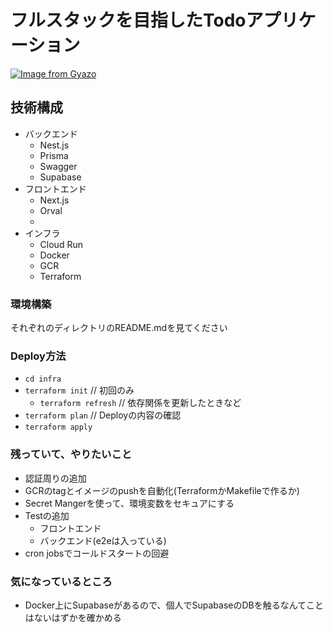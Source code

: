 # フルスタックを目指したTodoアプリケーション
[![Image from Gyazo](https://i.gyazo.com/34233d2e94e228a7fa039f3ef95f13c8.png)](https://gyazo.com/34233d2e94e228a7fa039f3ef95f13c8)

## 技術構成
- バックエンド
  - Nest.js
  - Prisma
  - Swagger
  - Supabase
- フロントエンド
  - Next.js
  - Orval
  - 
- インフラ
  - Cloud Run
  - Docker
  - GCR
  - Terraform

### 環境構築
それぞれのディレクトリのREADME.mdを見てください


### Deploy方法
- `cd infra`
- `terraform init` // 初回のみ
  - `terraform refresh` // 依存関係を更新したときなど
- `terraform plan` // Deployの内容の確認
- `terraform apply`



### 残っていて、やりたいこと
- 認証周りの追加
- GCRのtagとイメージのpushを自動化(TerraformかMakefileで作るか)
- Secret Mangerを使って、環境変数をセキュアにする
- Testの追加
  - フロントエンド
  - バックエンド(e2eは入っている)
- cron jobsでコールドスタートの回避



### 気になっているところ
- Docker上にSupabaseがあるので、個人でSupabaseのDBを触るなんてことはないはずかを確かめる
